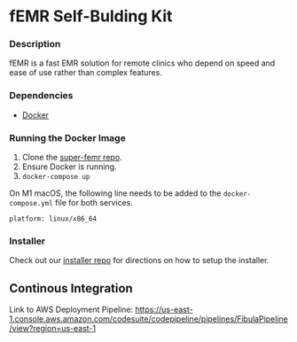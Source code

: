 # fEMR Self-Bulding Kit

### Description
fEMR is a fast EMR solution for remote clinics who depend on speed and ease of use rather than complex features.

### Dependencies
- [Docker](https://docs.docker.com/get-docker/)

### Running the Docker Image
1. Clone the [super-femr repo](https://github.com/CPSECapstone/super-femr).
2. Ensure Docker is running.
3. ```docker-compose up```

On M1 macOS, the following line needs to be added to the `docker-compose.yml` file for both services. 
```
platform: linux/x86_64
```

### Installer

Check out our [installer repo](https://github.com/CPSECapstone/macos-installer-builder-femr/tree/master) for directions on how to setup the installer.

## Continous Integration
Link to AWS Deployment Pipeline: https://us-east-1.console.aws.amazon.com/codesuite/codepipeline/pipelines/FibulaPipeline/view?region=us-east-1
